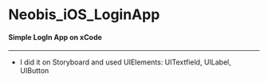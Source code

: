 # Neobis_iOS_LoginApp

#### Simple LogIn App on xCode
____
* I did it on Storyboard and used UIElements: UITextfield, UILabel, UIButton
